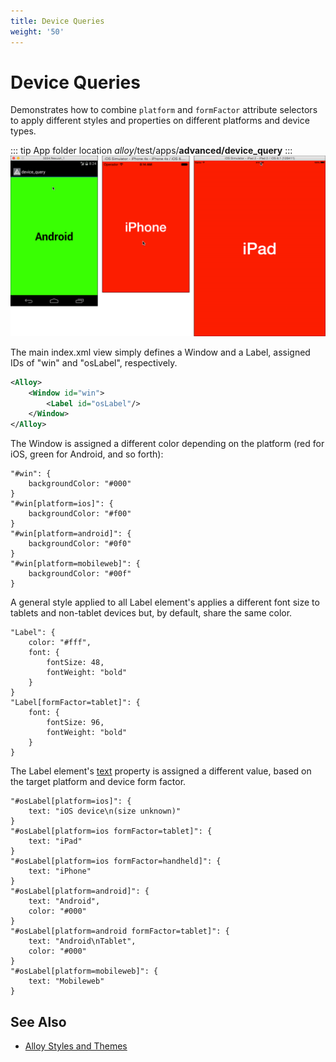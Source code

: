 ```yaml
---
title: Device Queries
weight: '50'
---
```


# Device Queries

Demonstrates how to combine `platform` and `formFactor` attribute selectors to apply different styles and properties on different platforms and device types.

::: tip App folder location
_alloy_/test/apps/**advanced/device\_query**
:::
![queries](./queries.png)

The main index.xml view simply defines a Window and a Label, assigned IDs of "win" and "osLabel", respectively.

```xml
<Alloy>
    <Window id="win">
        <Label id="osLabel"/>
    </Window>
</Alloy>
```

The Window is assigned a different color depending on the platform (red for iOS, green for Android, and so forth):

```
"#win": {
    backgroundColor: "#000"
}
"#win[platform=ios]": {
    backgroundColor: "#f00"
}
"#win[platform=android]": {
    backgroundColor: "#0f0"
}
"#win[platform=mobileweb]": {
    backgroundColor: "#00f"
}
```

A general style applied to all Label element's applies a different font size to tablets and non-tablet devices but, by default, share the same color.

```
"Label": {
    color: "#fff",
    font: {
        fontSize: 48,
        fontWeight: "bold"
    }
}
"Label[formFactor=tablet]": {
    font: {
        fontSize: 96,
        fontWeight: "bold"
    }
}
```

The Label element's [text](#!/api/Titanium.UI.Label-property-text) property is assigned a different value, based on the target platform and device form factor.

```
"#osLabel[platform=ios]": {
    text: "iOS device\n(size unknown)"
}
"#osLabel[platform=ios formFactor=tablet]": {
    text: "iPad"
}
"#osLabel[platform=ios formFactor=handheld]": {
    text: "iPhone"
}
"#osLabel[platform=android]": {
    text: "Android",
    color: "#000"
}
"#osLabel[platform=android formFactor=tablet]": {
    text: "Android\nTablet",
    color: "#000"
}
"#osLabel[platform=mobileweb]": {
    text: "Mobileweb"
}
```

## See Also

* [Alloy Styles and Themes](/guide/Alloy_Framework/Alloy_Guide/Alloy_Views/Alloy_Styles_and_Themes/)

